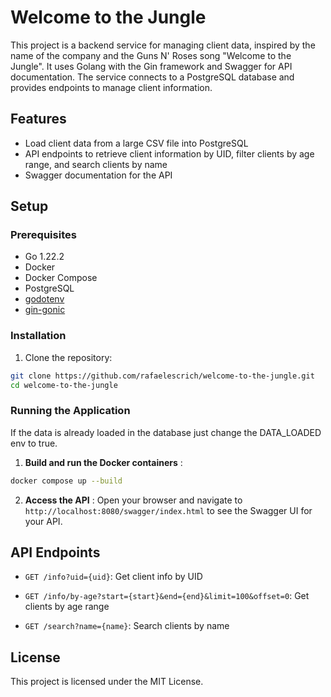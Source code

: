 # Welcome to the Jungle

This project is a backend service for managing client data, inspired by the name of the company and the Guns N' Roses song "Welcome to the Jungle". It uses Golang with the Gin framework and Swagger for API documentation. The service connects to a PostgreSQL database and provides endpoints to manage client information.

## Features

- Load client data from a large CSV file into PostgreSQL
- API endpoints to retrieve client information by UID, filter clients by age range, and search clients by name
- Swagger documentation for the API

## Setup

### Prerequisites

- Go 1.22.2
- Docker
- Docker Compose
- PostgreSQL
- [godotenv](https://github.com/joho/godotenv)
- [gin-gonic](https://github.com/gin-gonic/gin)

### Installation

1. Clone the repository:

```bash
git clone https://github.com/rafaelescrich/welcome-to-the-jungle.git
cd welcome-to-the-jungle
```

### Running the Application 

If the data is already loaded in the database just change the DATA_LOADED env to true. 

1. **Build and run the Docker containers** :

```bash
docker compose up --build
```
 
2. **Access the API** :
Open your browser and navigate to `http://localhost:8080/swagger/index.html` to see the Swagger UI for your API.

## API Endpoints 
 
- `GET /info?uid={uid}`: Get client info by UID
 
- `GET /info/by-age?start={start}&end={end}&limit=100&offset=0`: Get clients by age range
 
- `GET /search?name={name}`: Search clients by name

## License 

This project is licensed under the MIT License.